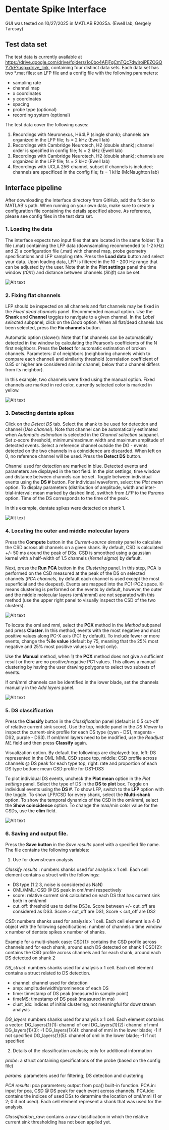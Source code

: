 # Dentate Spike Interface 

GUI was tested on 10/27/2025 in MATLAB R2025a.
(Ewell lab, Gergely Tarcsay)

## Test data set
The test data is currently available at https://drive.google.com/drive/folders/1o0bo4AFjFgCmTQc7dwiroiPEZOGQYZkE?usp=drive_link, containing four distinct data sets. Each data set has two *.mat files: an LFP file and a config file with the following parameters:
* sampling rate
* channel map
* x coordinates
* y coordinates
* spacing
* probe type (optional)
* recording system (optional)

The test data cover the following cases:

1) Recordings with Neuronexus, H64LP (single shank); channels are organized in the LFP file; fs = 2 kHz (Ewell lab)
2) Recordings with Cambridge Neurotech, H2 (double shank); channel order is specified in config file; fs = 2 kHz (Ewell lab)
3) Recordings with Cambridge Neurotech, H2 (double shank); channels are organized in the LFP file; fs = 2 kHz (Ewell lab)
4) Recordings with UCLA 256-channel, subset if channels is included; channels are specificed in the config file; fs = 1 kHz (McNaughton lab)

## Interface pipeline
After downloading the Interface directory from GitHub, add the folder to MATLAB's path. When running on your own data, make sure to create a configuration file containing the details specified above. As reference, please see config files in the test data set.

### 1. Loading the data
The interface expects two input files that are located in the same folder: 1) a file (.mat) containing the LFP data (downsampling recommended to 1-2 kHz) and 2) a configuration file (.mat) with channel map, probe geometry specifications and LFP sampling rate. Press the **Load data** button and select your data. Upon loading data, LFP is filtered in the 10 - 200 Hz range that can be adjusted by the user. 
Note that in the **Plot settings** panel the time window (*t0*/*t1*) and distance between channels (*Shift*) can be set.

![Alt text](images/LoadingLFP.png)

### 2. Fixing flat channels
LFP should be inspected on all channels and flat channels may be fixed in the *Fixed dead channels* panel. 
Recommended manual option. Use the **Shank** and **Channel** toggles to navigate to a given channel. In the *Label selected* subpanel, click on the *Dead* option. When all flat/dead chanels has been selected, press the **Fix channels** button. 

Automatic option (slower): Note that flat channels can be automatically detected in the window by calculating the Pearson’s coefficients of the N first neighbors. Press the **Detect** for automatic estimation of broken channels. Parameters: # of neighbors (neighboring channels which to compare each channel) and similarity threshold (correlation coefficient of 0.85 or higher are considered similar channel, below that a channel differs from its neighbor).

In this example, two channels were fixed using the manual option. Fixed channels are marked in red color, currently selected color is marked in yellow.

![Alt text](images/FixingDeadChannels.png)

### 3. Detecting dentate spikes
Click on the *Detect DS* tab. Select the shank to be used for detection and channel (*Use channel*). Note that channel can be automatically estimated when *Automatic estimation* is selected in the *Channel selection* subpanel. Set z-score threshold, minimum/maximum width and maximum amplitude of detected events. Select a reference channel outside the DG - events detected on the two channels in a coincidence are discarded. When left on 0, no reference channel will be used. Press the **Detect DS** button.

Channel used for detection are marked in blue. Detected events and parameters are displayed in the text field. In the plot settings, time window and distance between channels can be set. Toggle between individual events using the **DS #** button. For individual waveform, select the *Plot mean* option. To display parameters (distribution of amplitude, width and inter-trial-interval; mean marked by dashed line), swithch from *LFP* to the *Params* option. Time of the DS corresponds to the time of the peak.

In this example, dentate spikes were detected on shank 1. 

![Alt text](images/DetectDS.png)

### 4. Locating the outer and middle molecular layers
Press the **Compute** button in the *Current-source density* panel to calculate the CSD across all channels on a given shank. By default, CSD is calculated +/- 50 ms around the peak of DSs. CSD is smoothed using a gaussian kernel with a half-width of 1.5 channels (*Kernel sigma*) by default.

Next, press the **Run PCA** button in the *Clustering* panel. In this step, PCA is performed on the CSD measured at the peak of the DS on selected channels (*PCA channels*, by default each channel is used except the most superficial and the deepest). Events are mapped into the PC1-PC2 space. K-means clustering is performed on the events by default, however, the outer and the middle molecular layers (oml/mmml) are not separated with this method (use the upper right panel to visually inspect the CSD of the two clusters). 

![Alt text](images/Kmeans.png)

To locate the oml and mml, select the **PCX** method in the *Method* subpanel and press **Cluster**. In this method, events with the most negative and most positive values along PC-X axis (PC1 by default). To include fewer or more events, change the **%ile value** (default by 75, meaning that the 25% most negative and 25% most positive values are kept only). 

Use the **Manual** method, when 1) the **PCX** method does not give a sufficient result or there are no positive/negative PC1 values. This allows a manual clustering by having the user drawing polygons to select two subsets of events.

If oml/mml channels can be identified in the lower blade, set the channels manually in the *Add layers* panel.

![Alt text](images/PCXCluster.png)

### 5. DS classification
Press the **Classify** button in the *Classification* panel (default is 0.5 cut-off of relative current sink score). Use the top, middle panel in the *DS Viewer* to inspect the current-sink profile for each DS type (cyan - DS1, magenta - DS2, purple - DS3). If oml/mml layers need to be modified, use the *Readjust ML* field and then press **Classify** again.


Visualization option. By default the followings are displayed:
top, left: DS represented in the OML-MML CSD space
top, middle: CSD profile across channels @ DS peak for each type
top, right: rate and proportion of each DS type
bottom: mean CSD profile for DS1-DS3

To plot individual DS events, uncheck the **Plot mean** option in the *Plot settings* panel. Select the type of DS in the **DS to plot** box. Toggle on individual events using the **DS #**. 
To show LFP, switch to the **LFP** option with the toggle.
To show LFP/CSD for every shank, select the **Multi-shank** option.
To show the temporal dynamics of the CSD in the oml/mml, select the **Show coincidence** option.
To change the max/min color value for the CSDs, use the **clim** field.

![Alt text](images/Classify.png)

### 6. Saving and output file.
Press the **Save button** in the *Save results* panel with a specified file name. The file contains the following variables:

1. Use for downstream analysis
   
*Classify results* : numbers shanks used for analysis x  1 cell. Each cell element contains a struct with the followings: 
* DS type (1 2 3, noise is considered as NaN)
* OML/MML: CSD @ DS peak in oml/mml respectively
* score: relative current sink calculated on each DS that has current sink both in oml/mml
* cut_off: threshold use to define DS3s. Score between +/- cut_off are considered as DS3. Score > cut_off are DS1, Score < cut_off are DS2

*CSD*: numbers shanks used for analysis x  1 cell. Each cell element is a 4-D object with the following specifications:
number of channels x time window x number of dentate spikes x number of shanks.

Example for a multi-shank case:
CSD{1}: contains the CSD profile across channels and for each shank, around each DS detected on shank 1
CSD{2}: contains the CSD profile across channels and for each shank, around each DS detected on shank 2

*DS_struct*: numbers shanks used for analysis x  1 cell. Each cell element contains a struct related to DS detection.
* channel: channel used for detection
* amp: amplitude/width/prominence of each DS
* time: timestamp of DS peak (measured in sample point)
* timeMS: timestamp of DS peak (measured in ms)
* clust_idx: indices of initial clustering; not meaningful for downstream analysis

*DG_layers* numbers shanks used for analysis x  1 cell. Each element contains a vector:
DG_layers{1}(1): channel of oml
DG_layers{1}(2): channel of mml
DG_layers{1}(3): -1
DG_layers{1}(4): channel of mml in the lower blade; -1 if not specified
DG_layers{1}(5): channel of oml in the lower blade; -1 if not specified

2. Details of the classification analysis; only for additional information

*probe*: a struct containing specifications of the probe (based on the config file)

*params*: parameters used for filtering; DS detection and clustering

*PCA results*: pca parameters; output from pca() built-in function. PCA.in: input for pca, CSD @ DS peak for each event across channels. PCA.idx: contains the indices of used DSs to determine the location of oml/mml (1 or 2; 0 if not used). Each cell element represent a shank that was used for the analysis.

*Classification_raw*: contains a raw classification in which the relative current sink thresholding has not been applied yet.
   

   
